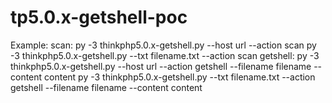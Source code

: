 # tp5.0.x-getshell-poc
Example:         scan:         py -3 thinkphp5.0.x-getshell.py --host url --action scan         py -3 thinkphp5.0.x-getshell.py --txt filename.txt --action scan          getshell:         py -3 thinkphp5.0.x-getshell.py --host url --action getshell --filename filename --content content         py -3 thinkphp5.0.x-getshell.py --txt filename.txt --action getshell --filename filename --content content
